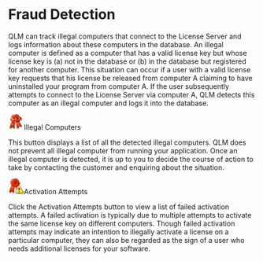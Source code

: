 # Fraud Detection

QLM can track illegal computers that connect to the License Server and logs information about these computers in the database. An illegal computer is defined as a computer that has a valid license key but whose license key is (a) not in the database or (b) in the database but registered for another computer. This situation can occur if a user with a valid license key requests that his license be released from computer A claiming to have uninstalled your program from computer A. If the user subsequently attempts to connect to the License Server via computer A, QLM detects this computer as an illegal computer and logs it into the database.

![](<../../../.gitbook/assets/image (13).png>)Illegal Computers

This button displays a list of all the detected illegal computers. QLM does not prevent all illegal computer from running your application. Once an illegal computer is detected, it is up to you to decide the course of action to take by contacting the customer and enquiring about the situation.

![](<../../../.gitbook/assets/image (14).png>)Activation Attempts

Click the Activation Attempts button to view a list of failed activation attempts. A failed activation is typically due to multiple attempts to activate the same license key on different computers. Though failed activation attempts may indicate an intention to illegally activate a license on a particular computer, they can also be regarded as the sign of a user who needs additional licenses for your software.

